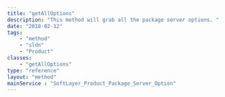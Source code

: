 ```yaml
---
title: "getAllOptions"
description: "This method will grab all the package server options. "
date: "2018-02-12"
tags:
    - "method"
    - "sldn"
    - "Product"
classes:
    - "getAllOptions"
type: "reference"
layout: "method"
mainService : "SoftLayer_Product_Package_Server_Option"
---
```

